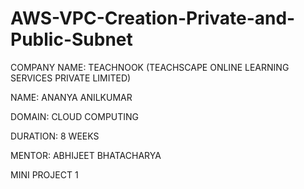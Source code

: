 # AWS-VPC-Creation-Private-and-Public-Subnet

COMPANY NAME: TEACHNOOK (TEACHSCAPE ONLINE LEARNING SERVICES PRIVATE LIMITED)

NAME: ANANYA ANILKUMAR

DOMAIN: CLOUD COMPUTING

DURATION: 8 WEEKS

MENTOR: ABHIJEET BHATACHARYA

MINI PROJECT 1
